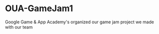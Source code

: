 # OUA-GameJam1
Google Game &amp; App Academy's organized our game jam project we made with our team
